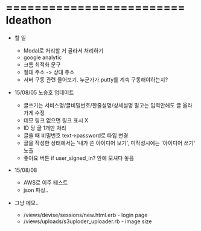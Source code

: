 =========================
Ideathon
=========================


- 할 일
    - Modal로 처리할 거 골라서 처리하기
    - google analytic
    - 크롬 최적화 문구 
    - 절대 주소 -> 상대 주소 
    - 서버 구동 관련 물어보기. 누군가가 putty를 계속 구동해야하는지?

- 15/08/05 노승호 업데이트
    - 글쓰기는 서비스명/글비밀번호/한줄설명/상세설명 말고는 입력안해도 글 올라가게 수정
    - 데모 링크 없으면 링크 표시 X
    - ID 당 글 1개만 처리
    - 글쓸 때 비밀번호 text->password로 타입 변경
    - 글을 작성한 상태에서는 '내가 쓴 아이디어 보기', 미작성시에는 '아이디어 쓰기' 노출
    - 좋아요 버튼 if user_signed_in? 안에 모셔다 놓음

- 15/08/08
    - AWS로 이주 테스트 
    - json 파싱..
    
    
- 그냥 메모..
    - /views/devise/sessions/new.html.erb - login page 
    - /views/uploads/s3uploder_uploader.rb - image size


